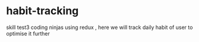 # habit-tracking
skill test3 coding ninjas using redux , here we will track daily habit of user to optimise it further

